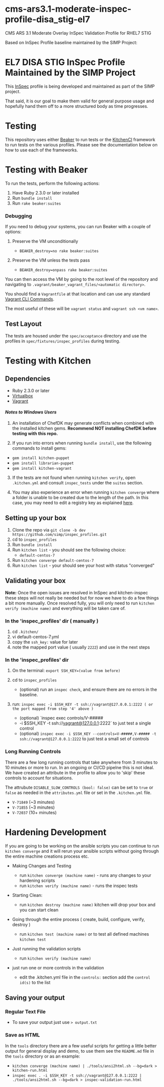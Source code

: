 # cms-ars3.1-moderate-inspec-profile-disa_stig-el7
CMS ARS 3.1 Moderate Overlay InSpec Validation Profile for RHEL7 STIG

Based on InSpec Profile baseline maintained by the SIMP Project:

# EL7 DISA STIG InSpec Profile Maintained by the SIMP Project

This [InSpec](https://github.com/chef/inspec) profile is being developed and
maintained as part of the SIMP project.

That said, it is our goal to make them valid for general purpose usage and
hopefully hand them off to a more structured body as time progresses.

# Testing

This repository uses either [Beaker](https://github.com/puppetlabs/beaker) to
run tests or the [KitchenCI](http://kitchen.ci) framework to run tests on the
various profiles. Please see the documentation below on how to use each of the
frameworks.

# Testing with Beaker

To run the tests, perform the following actions:

1. Have Ruby 2.3.0 or later installed
2. Run ``bundle install``
3. Run ``rake beaker:suites``

### Debugging

If you need to debug your systems, you can run Beaker with a couple of options:

1. Preserve the VM unconditionally
   * ``BEAKER_destroy=no rake beaker:suites``

2. Preserve the VM unless the tests pass
   * ``BEAKER_destroy=onpass rake beaker:suites``

You can then access the VM by going to the root level of the repository and
navigating to `.vagrant/beaker_vagrant_files/<automatic directory>`.

You should find a `Vagrantfile` at that location and can use any standard
[Vagrant CLI Commands](https://www.vagrantup.com/docs/cli/).

The most useful of these will be ``vagrant status`` and ``vagrant ssh <vm name>``.

## Test Layout

The tests are housed under the ``spec/acceptance`` directory and use the
profiles in ``spec/fixtures/inspec_profiles`` during testing.

# Testing with Kitchen

## Dependencies

* Ruby 2.3.0 or later
* [Virtualbox](https://www.virtualbox.org)
* [Vagrant](https://www.vagrantup.com)

#### _Notes to Windows Users_

1. An installation of ChefDK may generate conflicts when combined with the
   installed kitchen gems. **Recommend NOT installing ChefDK before testing
   with this repo.**

2. If you run into errors when running ``bundle install``, use the following
   commands to install gems:
  * ``gem install kitchen-puppet``
  * ``gem install librarian-puppet``
  * ``gem install kitchen-vagrant``

3. If the tests are not found when running ``kitchen verify``, open
   ``.kitchen.yml`` and consult ``inspec_tests`` under the ``suites`` section.

4. You may also experience an error when running ``kitchen converge`` where a
   folder is unable to be created due to the length of the path. In this case,
   you may need to edit a registry key as explained
   [here](https://www.howtogeek.com/266621/how-to-make-windows-10-accept-file-paths-over-260-characters/).

## Setting up your box

1. Clone the repo via `git clone -b dev https://github.com/simp/inspec_profiles.git`
2. cd to `inspec_profiles`
3. Run ``bundle install``
4. Run `kitchen list` - you should see the following choice:
   * `default-centos-7`
5. Run `kitchen converge default-centos-7`
6. Run `kitchen list` - your should see your host with status "converged"

## Validating your box

**Note:** Once the open issues are resolved in InSpec and kitchen-inspec these
steps will not really be needed but for now we have to do a few things a bit
more manually. Once resolved fully, you will only need to run `kitchen verify
(machine name)` and everything will be taken care of.

### In the 'inspec_profiles' dir ( manually )

1. cd `.kitchen/`
2. vi default-centos-7.yml
3. copy the `ssh_key:` value for later
4. note the mapped port value ( usually `2222`) and use in the next steps

### In the 'inspec_profiles' dir

1. On the terminal: `export SSH_KEY=(value from before)`
2. cd to `inspec_profiles`
   * (optional) run an `inspec check`, and
   ensure there are no errors in the baseline.

3. run: `inspec exec -i $SSH_KEY -t
   ssh://vagrant@127.0.0.1:2222 ( or the port mapped from step '4' above )`
   * (optional) `inspec exec controls/V-#####
   * -i $SSH_KEY -t
   ssh://vagrant@127.0.0.1:2222` to just test a single control
   * (optional) `inspec exec -i $SSH_KEY
   --controls=V-#####,V-##### -t ssh://vagrant@127.0.0.1:2222` to just test a
   small set of controls
   
### Long Running Controls

There are a few long running controls that take anywhere from 3 minutes to 10 minutes 
or more to run. In an ongoing or CI/CD pipelne this is not ideal. We have created an 
attribute in the profile to allow you to 'skip' these controls to account for situations.

The attrubute `DISABLE_SLOW_CONTROLS (bool: false)` can be set to `true` or `false` as needed in 
the `attributes.yml` file or set in the `.kitchen.yml` file.

* `V-71849` (~3 minutes)
* `V-71855` (~3 minutes)
* `V-72037` (10+ minutes)

# Hardening Development

If you are going to be working on the ansible scripts you can continue to run
`kitchen converge` and it will rerun your ansible scripts without going through
the entire machine creations process etc.

  * Making Changes and Testing
    - run `kitchen converge (machine name)` - runs any changes to your hardening scripts
    - run `kitchen verify (machine name)` - runs the inspec tests

  * Starting Clean:
    - run `kitchen destroy (machine name)` kitchen will drop your box and you can start clean
  * Going through the entire process ( create, build, configure, verify, destroy )
    - run `kitchen test (machine name)` or to test all defined machines `kitchen test`
  * Just running the validation scripts
    - run `kitchen verify (machine name)`
  * just run one or more controls in the validation
    - edit the .kitchen.yml file in the `controls:` section add the `control id(s)` to the list

## Saving your output

### Regular Text File
  * To save your output just use `> output.txt`

### Save as HTML

In the `tools` directory there are a few useful scripts for getting a little
better output for general display and demo, to use them see the `README.md`
file in the `tools` directory or as an example:

  * `kitchen converge (machine name) | ./tools/ansi2html.sh --bg=dark > kitchen-run.html`
  * `inspec exec . -i $SSH_KEY -t ssh://vagrant@127.0.0.1:2222 | ./tools/ansi2html.sh --bg=dark > inspec-validation-run.html`
